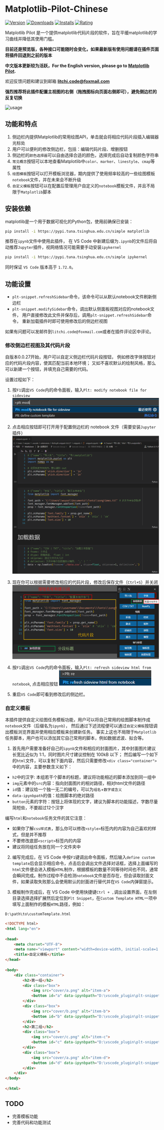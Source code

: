 # Matplotlib-Pilot-Chinese

[![Version](https://img.shields.io/visual-studio-marketplace/v/litchi.plt-snippet?style=flat-square)](https://marketplace.visualstudio.com/items?itemName=litchi.plt-snippet)
[![Downloads](https://img.shields.io/visual-studio-marketplace/d/litchi.plt-snippet?style=flat-square)](https://marketplace.visualstudio.com/items?itemName=litchi.plt-snippet)
[![Installs](https://img.shields.io/visual-studio-marketplace/i/litchi.plt-snippet?style=flat-square)](https://marketplace.visualstudio.com/items?itemName=litchi.plt-snippet)
[![Rating](https://img.shields.io/visual-studio-marketplace/r/litchi.plt-snippet?style=flat-square)](https://marketplace.visualstudio.com/items?itemName=litchi.plt-snippet)

Matplotlib Pilot 是一个提供matplotlib代码片段的软件，旨在平缓matplotlib的学习曲线并降低其使用门槛。

**目前还是预览版，各种接口可能随时会变化，如果最新版有使用问题请在插件页面将插件回退到之前的版本**

**中文版本更新较为活跃，For the English version, please go to [Matplotlib Pilot](https://marketplace.visualstudio.com/items?itemName=litchi.matplotlib-pilot).**

欢迎反馈问题和建议到邮箱 **litchi.code@foxmail.com** 

**强烈推荐将此插件配置主视图的右侧（拖拽图标向页面右侧即可），避免侧边栏的反复切换**

![usage](media/readme_image/MPC_usage.gif)



## 功能和特点

1. 侧边栏内提供Matplotlib的常用绘图API，单击就会将相应代码片段插入编辑器光标处
2. 用户可以便利的修改侧边栏，包括：编辑代码片段、增删按钮
3. 侧边栏的`颜色选择器`可以自由选择合适的颜色，选择完成后自动复制颜色字符串
4. `常见概念`按钮可以本地查看Matplotlib中`color`、`marker`、`linestyle`、`cmap`等属性
5. `绘图模板`按钮可以打开模板浏览器，期内提供了使用频率较高的一些绘图模板`notebook`文件，并在未来会不断升级
6. `自定义模板`按钮可以在配置后管理用户自定义的`notebook`模板文件，并且不局限于`Matplotlib`脚本


## 安装依赖

matplotlib是一个用于数据可视化的Python包，使用前确保已安装：
```sh
pip install -i https://pypi.tuna.tsinghua.edu.cn/simple matplotlib
```

推荐在`ipynb`文件中使用此插件，
在 VS Code 中新建后缀为`.ipynb`的文件后将自动推荐`Jupyter`插件，视网络情况可能需要手动安装`ipykernel`
```sh
pip install -i https://pypi.tuna.tsinghua.edu.cn/simple ipykernel
```

同时保证 `VS Code` 版本高于 `1.72.0`。


## 功能设置

* `plt-snippet.refreshSidebar`命令，该命令可以从默认notebook文件刷新侧边栏
* `plt-snippet.modifySidebar`命令，调出默认侧面板视图对应的notebook文件，
    用户直接修改此文件并保存后，调用`plt-snippet.refreshSidebar`命令，
    重新加载插件时即可使用修改后的侧边栏视图


如果有问题可以发邮件到`litchi.code@foxmail.com`或者在插件评论区中评论。

### 修改侧边栏视图及其代码片段
自版本0.0.27开始，用户可以自定义侧边栏代码片段按钮，
例如修改字体按钮对应的代码片段内容，使其匹配当前本地环境；
又如不喜欢默认的绘制风格，那么可以新建一个按钮，并填充自己需要的代码。

设置过程如下：

1. 按`F1`调出`VS Code`内的命令面板，输入`Plt: modify notebook file for sideview`
![modify](media/readme_image/modify.png)

2. 点击相应按钮即可打开用于配置侧边栏的 notebook 文件（需要安装`Jupyter`插件）
![notebook](media/readme_image/notebook.png)

3. 现在你可以根据需要修改相应的代码片段，修改后保存文件（`Ctrl+S`）并关闭
![template_note](media/readme_image/template_note.png)

4. 按`F1`调出`VS Code`内的命令面板，输入`Plt: refresh sideview html from notebook`, 
点击相应按钮
![refresh](media/readme_image/refresh.png)

5. 重启`VS Code`即可看到修改后的侧边栏。



### 自定义模板

本插件提供自定义绘图任务模板功能，用户可以将自己常用的绘图脚本制作成`notebook`文件（后缀名为`ipynb`），
然后通过下述流程便可以通过`自定义模板`按钮调出模板浏览界面并使用相应模板来创建新任务。
事实上这也不局限于`Matplotlib`任务脚本，用户也可以添加其它自己常用的脚本，例如数据滤波、拟合等。

1. 首先用户需要准备好自己的`ipynb`文件和相应的封面图片，其中封面图片建议长宽比近似为 1:1，同时图片尺寸建议控制在 100kB 以下；
然后编写一个如下的`html`文件，可以复制下面内容，然后只需要修改`<div class="container">`中的内容，主要参数含义如下：
+ `h2`中的汉字: 本组若干个脚本的标题，建议将功能相近的脚本添加到同一组中
+ `img`元素中的`src`内容：指向封面图片的相对路径，相对html文件的路径
+ `id`值：建议给一个独一无二的编号，可以为`组名`+`数字或含义`
+ `data-ipynbpath`的值：绘图脚本的绝对路径
+ `button`元素的字符：按钮上将体现的文字，建议为脚本的功能描述，字数尽量简短些，不要超过12个汉字

编写`html`和`notebook`任务文件的其它注意：
+ 如果你了解`css样式表`，那么你可以修改`<style>`标签内的内容为自己喜欢的样式，但是并不推荐
+ 不要修改底部`<script>`标签内的内容
+ 建议将同组任务放在同一个文件夹中


2. 编写完成后，在 VS Code 中按`F1`键调出命令面板，然后输入`define custom template`后会显示相应命令，点击后会调出文件选择对话框，选择上面编写的`html`文件便会进入模板`HTML`制作，根据模板的数量不同等待时间也不同，通常会瞬间完成。制作过程中不会检测`notebook`文件是否存在，但会读取封面文件，如果读取失败那么会使用默认的封面进行替代并在`VS Code`内弹窗提示。

3. 模板制作完成后，在 VS Code 中使用快捷键`Ctrl + ,`调出设置界面，在左侧目录选择选择扩展然后定位到`Plt Snippet`，在`Custom Template HTML`一项中填写上面制作的模板`HTML`路径，例如：
```txt
D:\path\to\customTemplate.html
```

```html
<!DOCTYPE html>
<html lang="en">

<head>
    <meta charset="UTF-8">
    <meta name="viewport" content="width=device-width, initial-scale=1.0">
    <title>自定义模板</title>
</head>

<body>
    <div class="container">
        <h2>第一组</h2>
        <div class="box">
            <img src="cover/a.png" alt="item-a">
            <button id="a" data-ipynbpath="D:\vscode_plugin\plt-snippet\customTemplate\notebook\a.ipynb">item-a</button>
        </div>
        <div class="box">
            <img src="cover/b.png" alt="item-b">
            <button id="b" data-ipynbpath="D:\vscode_plugin\plt-snippet\customTemplate\notebook\b.ipynb">item-b</button>
        </div>
        <h2>第二组</h2>
        <div class="box">
            <img src="cover/c.png" alt="item-c">
            <button id="c" data-ipynbpath="D:\vscode_plugin\plt-snippet\customTemplate\notebook\c.ipynb">item-c</button>
        </div>
        <div class="box">
            <img src="cover/a.png" alt="item-d">
            <button id="d" data-ipynbpath="D:\vscode_plugin\plt-snippet\customTemplate\notebook\d.ipynb">item-d</button>
        </div>
    </div>
</body>

</html>
```



## TODO

+ 完善模板功能
+ 完善代码和功能测试
